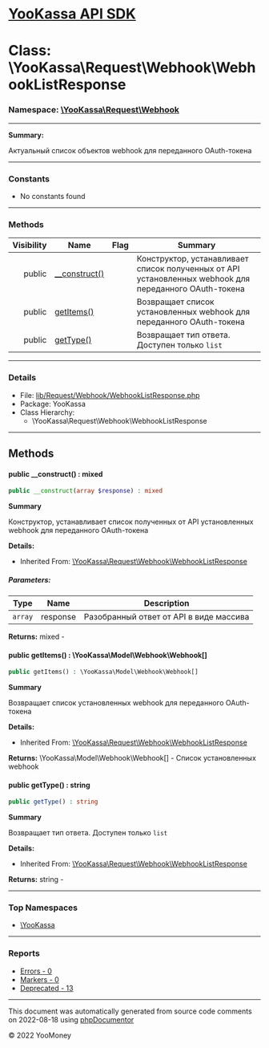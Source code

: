 # [YooKassa API SDK](../home.md)

# Class: \YooKassa\Request\Webhook\WebhookListResponse
### Namespace: [\YooKassa\Request\Webhook](../namespaces/yookassa-request-webhook.md)
---
**Summary:**

Актуальный список объектов webhook для переданного OAuth-токена


---
### Constants
* No constants found

---
### Methods
| Visibility | Name | Flag | Summary |
| ----------:| ---- | ---- | ------- |
| public | [__construct()](../classes/YooKassa-Request-Webhook-WebhookListResponse.md#method___construct) |  | Конструктор, устанавливает список полученных от API установленных webhook для переданного OAuth-токена |
| public | [getItems()](../classes/YooKassa-Request-Webhook-WebhookListResponse.md#method_getItems) |  | Возвращает список установленных webhook для переданного OAuth-токена |
| public | [getType()](../classes/YooKassa-Request-Webhook-WebhookListResponse.md#method_getType) |  | Возвращает тип ответа. Доступен только `list` |

---
### Details
* File: [lib/Request/Webhook/WebhookListResponse.php](../../lib/Request/Webhook/WebhookListResponse.php)
* Package: YooKassa
* Class Hierarchy:
  * \YooKassa\Request\Webhook\WebhookListResponse

---
## Methods
<a name="method___construct" class="anchor"></a>
#### public __construct() : mixed

```php
public __construct(array $response) : mixed
```

**Summary**

Конструктор, устанавливает список полученных от API установленных webhook для переданного OAuth-токена

**Details:**
* Inherited From: [\YooKassa\Request\Webhook\WebhookListResponse](../classes/YooKassa-Request-Webhook-WebhookListResponse.md)

##### Parameters:
| Type | Name | Description |
| ---- | ---- | ----------- |
| <code lang="php">array</code> | response  | Разобранный ответ от API в виде массива |

**Returns:** mixed - 


<a name="method_getItems" class="anchor"></a>
#### public getItems() : \YooKassa\Model\Webhook\Webhook[]

```php
public getItems() : \YooKassa\Model\Webhook\Webhook[]
```

**Summary**

Возвращает список установленных webhook для переданного OAuth-токена

**Details:**
* Inherited From: [\YooKassa\Request\Webhook\WebhookListResponse](../classes/YooKassa-Request-Webhook-WebhookListResponse.md)

**Returns:** \YooKassa\Model\Webhook\Webhook[] - Список установленных webhook


<a name="method_getType" class="anchor"></a>
#### public getType() : string

```php
public getType() : string
```

**Summary**

Возвращает тип ответа. Доступен только `list`

**Details:**
* Inherited From: [\YooKassa\Request\Webhook\WebhookListResponse](../classes/YooKassa-Request-Webhook-WebhookListResponse.md)

**Returns:** string - 



---

### Top Namespaces

* [\YooKassa](../namespaces/yookassa.md)

---

### Reports
* [Errors - 0](../reports/errors.md)
* [Markers - 0](../reports/markers.md)
* [Deprecated - 13](../reports/deprecated.md)

---

This document was automatically generated from source code comments on 2022-08-18 using [phpDocumentor](http://www.phpdoc.org/)

&copy; 2022 YooMoney
